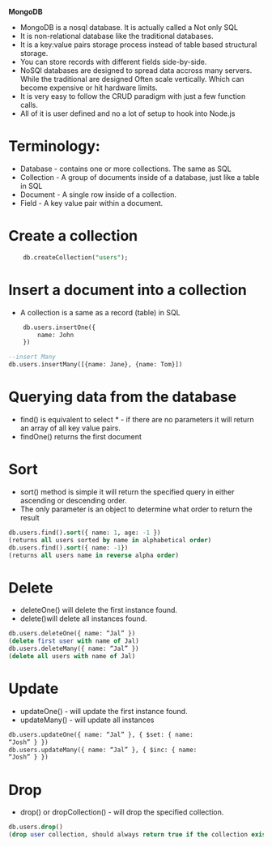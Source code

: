 **MongoDB**

- MongoDB is a nosql database. It is actually called a Not only SQL
- It is non-relational database like the traditional databases.
- It is a key:value pairs storage process instead of table based structural storage.
- You can store records with different fields side-by-side.
- NoSQl databases are designed to spread data accross many servers. While the traditional are designed Often scale vertically. Which can become expensive or hit hardware limits.
- It is very easy to follow the CRUD paradigm with just a few function calls.
- All of it is user defined and no a lot of setup to hook into Node.js

# Terminology:

- Database - contains one or more collections. The same as SQL
- Collection - A group of documents inside of a database, just like a table in SQL
- Document - A single row inside of a collection.
- Field - A key value pair within a document.

# Create a collection

```sql
    db.createCollection("users");
```

# Insert a document into a collection

- A collection is a same as a record (table) in SQL

```sql
    db.users.insertOne({
        name: John
    })

--insert Many
db.users.insertMany([{name: Jane}, {name: Tom}])

```

# Querying data from the database

- find() is equivalent to select \* - if there are no parameters it will return an array of all key value pairs.
- findOne() returns the first document

# Sort

- sort() method is simple it will return the specified query in either ascending or descending order.
- The only parameter is an object to determine what order to return the result

```sql
db.users.find().sort({ name: 1, age: -1 })
(returns all users sorted by name in alphabetical order)
db.users.find().sort({ name: -1})
(returns all users name in reverse alpha order)
```

# Delete

- deleteOne() will delete the first instance found.
- delete()will delete all instances found.

```sql
db.users.deleteOne({ name: “Jal” })
(delete first user with name of Jal)
db.users.deleteMany({ name: “Jal” })
(delete all users with name of Jal)
```

# Update

- updateOne() - will update the first instance found.
- updateMany() - will update all instances

```sql
db.users.updateOne({ name: “Jal” }, { $set: { name:
“Josh” } })
db.users.updateMany({ name: “Jal” }, { $inc: { name:
“Josh” } })
```

# Drop

- drop() or dropCollection() - will drop the specified collection.

```sql
db.users.drop()
(drop user collection, should always return true if the collection exists)
```
